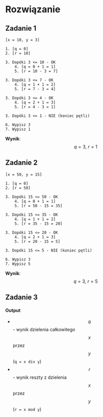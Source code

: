 # Rozwiązanie

## Zadanie 1

```
[x = 10, y = 3]

1. [q = 0]
2. [r = 10]

3. Dopóki 3 <= 10 - OK
    4. [q = 0 + 1 = 1]
    5. [r = 10 - 3 = 7]
    
3. Dopóki 3 <= 7 - OK
    4. [q = 1 + 1 = 2]
    5. [r = 7 - 3 = 4]
    
3. Dopóki 3 <= 4 - OK
    4. [q = 2 + 1 = 3]
    5. [r = 4 - 3 = 1]
    
3. Dopóki 3 <= 1 - NIE (koniec pętli)

6. Wypisz 3
7. Wypisz 1    
```

**Wynik**: $$q=3,\ r=1$$

## Zadanie 2

```
[x = 50, y = 15]

1. [q = 0]
2. [r = 50]

3. Dopóki 15 <= 50 - OK
    4. [q = 0 + 1 = 1]
    5. [r = 50 - 15 = 35]
    
3. Dopóki 15 <= 35 - OK
    4. [q = 1 + 1 = 2]
    5. [r = 35 - 15 = 20]
    
3. Dopóki 15 <= 20 - OK
    4. [q = 2 + 1 = 3]
    5. [r = 20 - 15 = 5]
    
3. Dopóki 15 <= 5 - NIE (koniec pętli)

6. Wypisz 3
7. Wypisz 5
```

**Wynik**: $$q=3,\ r=5$$

## Zadanie 3

#### Output

* $$q$$ - wynik dzielenia całkowitego $$x$$ przez $$y$$ (`q = x div y`)
* $$r$$ - wynik reszty z dzielenia $$x$$ przez $$y$$ (`r = x mod y`)
